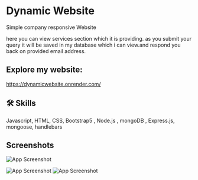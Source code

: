 
# Dynamic Website

Simple company responsive Website

here you can view services section which it is providing.
as you submit your query it will be saved in my database which i can view.and respond you back on provided email address.
## Explore my website:
https://dynamicwebsite.onrender.com/
## 🛠 Skills
Javascript, HTML, CSS, Bootstrap5 , Node.js , mongoDB , Express.js,
mongoose, handlebars


## Screenshots

![App Screenshot](https://user-images.githubusercontent.com/110049636/209510099-9f4f5ea9-6a35-4922-b9f7-dde1ef9974f1.png)

![App Screenshot](https://user-images.githubusercontent.com/110049636/209510107-ee1dfe2b-4a91-46ad-b330-c7e9ba703be5.png)
![App Screenshot](https://user-images.githubusercontent.com/110049636/209510112-4a79d597-87c7-4234-8a20-068d4a0e62ec.png)


